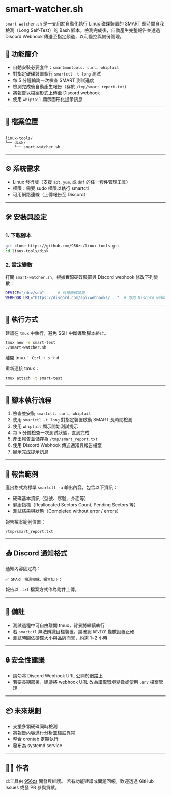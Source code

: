 # smart-watcher.sh

`smart-watcher.sh` 是一支用於自動化執行 Linux 磁碟裝置的 SMART 長時間自我檢測（Long Self-Test）的 Bash 腳本。檢測完成後，自動產生完整報告並透過 Discord Webhook 傳送至指定頻道，以利監控與備份管理。

## 📌 功能簡介

- 自動安裝必要套件：`smartmontools`、`curl`、`whiptail`
- 對指定硬碟裝置執行 `smartctl -t long` 測試
- 每 5 分鐘輪詢一次檢查 SMART 測試進度
- 檢測完成後自動產生報告（存於 `/tmp/smart_report.txt`）
- 將報告以檔案形式上傳至 Discord webhook
- 使用 `whiptail` 顯示圖形化提示訊息

---

## 📁 檔案位置

```

linux-tools/
└── disk/
    └── smart-watcher.sh

````

---

## ⚙️ 系統需求

- Linux 發行版（支援 `apt`, `yum`, 或 `dnf` 的任一套件管理工具）
- 權限：需要 sudo 權限以執行 smartctl
- 可用網路連線（上傳報告至 Discord）

---

## 🛠 安裝與設定

### 1. 下載腳本

```bash
git clone https://github.com/956zs/linux-tools.git
cd linux-tools/disk
````

### 2. 設定變數

打開 `smart-watcher.sh`，根據實際硬碟裝置與 Discord webhook 修改下列變數：

```bash
DEVICE="/dev/sdb"      # 目標硬碟裝置
WEBHOOK_URL="https://discord.com/api/webhooks/..."  # 你的 Discord webhook URL
```

---

## 🚀 執行方式

建議在 `tmux` 中執行，避免 SSH 中斷導致腳本終止。

```bash
tmux new -s smart-test
./smart-watcher.sh
```

離開 tmux：
`Ctrl + b` → `d`

重新連接 tmux：

```bash
tmux attach -t smart-test
```

---

## 🧾 腳本執行流程

1. 檢查並安裝 `smartctl`、`curl`、`whiptail`
2. 使用 `smartctl -t long` 對指定裝置啟動 SMART 長時間檢測
3. 使用 `whiptail` 顯示開始測試提示
4. 每 5 分鐘檢查一次測試狀態，直到完成
5. 產出報告並儲存為 `/tmp/smart_report.txt`
6. 使用 Discord Webhook 傳送通知與報告檔案
7. 顯示完成提示訊息

---

## 📝 報告範例

產出格式為標準 `smartctl -a` 輸出內容，包含以下資訊：

* 硬碟基本資訊（型號、序號、介面等）
* 健康指標（Reallocated Sectors Count, Pending Sectors 等）
* 測試結果與狀態（Completed without error / errors）

報告檔案範例位置：

```
/tmp/smart_report.txt
```

---

## 📤 Discord 通知格式

通知內容固定為：

```
✅ SMART 檢測完成，報告如下：
```

報告以 `.txt` 檔案方式作為附件上傳。

---

## 📌 備註

* 測試過程中可自由離開 tmux，背景將繼續執行
* 若 `smartctl` 無法辨識目標裝置，請確認 `DEVICE` 變數設置正確
* 測試時間依硬碟大小與品牌而異，約需 1\~2 小時

---

## 🔒 安全性建議

* 請勿將 Discord Webhook URL 公開於網路上
* 若要長期部署，建議將 webhook URL 改為讀取環境變數或使用 `.env` 檔案管理

---

## 📦 未來規劃

* 支援多顆硬碟同時檢測
* 將報告內容進行分析並標註異常
* 整合 crontab 定期執行
* 發布為 systemd service

---

## 🧑‍💻 作者

此工具由 [956zs](https://github.com/956zs) 開發與維護。
若有功能建議或問題回報，歡迎透過 GitHub Issues 或發 PR 參與貢獻。
